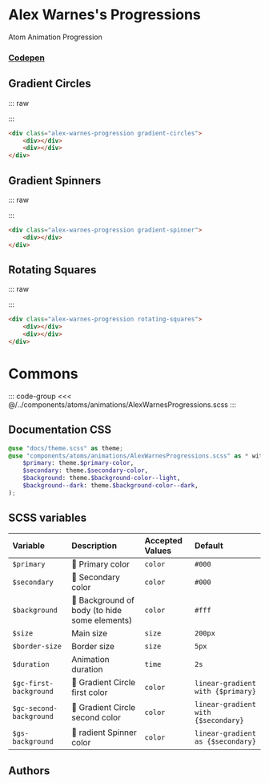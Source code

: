 # Alex Warnes's Progressions
<Badge type="tip">Atom</Badge> <Badge type="info">Animation</Badge> <Badge type="info">Progression</Badge>
### [Codepen](https://codepen.io/AlexWarnes/pen/jXYYKL)

## Gradient Circles

::: raw
<div class="dev-section">
    <div class="alex-warnes-progression gradient-circles">
        <div></div>
        <div></div>
    </div>
</div>
:::

```html
<div class="alex-warnes-progression gradient-circles">
    <div></div>
    <div></div>
</div>
```


## Gradient Spinners

::: raw
<div class="dev-section">
    <div class="alex-warnes-progression gradient-spinner">
        <div></div>
    </div>
</div>
:::

```html
<div class="alex-warnes-progression gradient-spinner">
    <div></div>
</div>
```


## Rotating Squares

::: raw
<div class="dev-section">
    <div class="alex-warnes-progression rotating-squares">
        <div></div>
        <div></div>
    </div>
</div>
:::

```html
<div class="alex-warnes-progression rotating-squares">
    <div></div>
    <div></div>
</div>
```

# Commons

::: code-group
<<< @/../components/atoms/animations/AlexWarnesProgressions.scss
:::

## Documentation CSS

```scss
@use "docs/theme.scss" as theme;
@use "components/atoms/animations/AlexWarnesProgressions.scss" as * with (
    $primary: theme.$primary-color,
    $secondary: theme.$secondary-color,
    $background: theme.$background-color--light,
    $background--dark: theme.$background-color--dark,
);
```

## SCSS variables

| Variable                 | Description                                                               | Accepted Values  | Default                             |
|:-------------------------|:--------------------------------------------------------------------------|:-----------------|:------------------------------------|
| `$primary`               | :first_quarter_moon_with_face: Primary color                              | `color`          | `#000`                              |
| `$secondary`             | :first_quarter_moon_with_face: Secondary color                            | `color`          | `#000`                              |
| `$background`            | :first_quarter_moon_with_face: Background of body (to hide some elements) | `color`          | `#fff`                              |
| `$size`                  | Main size                                                                 | `size`           | `200px`                             |
| `$border-size`           | Border size                                                               | `size`           | `5px`                               |
| `$duration`              | Animation duration                                                        | `time`           | `2s`                                |
| `$gc-first-background`   | :first_quarter_moon_with_face: Gradient Circle first color                | `color`          | `linear-gradient with {$primary}`   |
| `$gc-second-background`  | :first_quarter_moon_with_face: Gradient Circle second color               | `color`          | `linear-gradient with {$secondary}` |
| `$gs-background`         | :first_quarter_moon_with_face: radient Spinner color                      | `color`          | `linear-gradient as {$secondary}`   |


## Authors

<VPTeamMembers size="small" :members="Authors" />

<style lang="scss">
@use "docs/theme.scss" as theme;
@use "components/atoms/animations/AlexWarnesProgressions.scss" as * with (
    $primary: theme.$primary-color,
    $secondary: theme.$secondary-color,
    $background: theme.$background-color--light,
    $background--dark: theme.$background-color--dark,
);
</style>

<script setup>
import { VPTeamMembers } from 'vitepress/theme';

const Authors = [
  {
    avatar: 'https://placekitten.com/100/100',
    name: 'Alex Warnes',
    title: 'Creator',
    links: [
      { 
        icon: 'github', 
        link: '#'
      },
      { 
        icon: 'slack', 
        link: 'https://alexwarnes.com/'
      },
      { 
        icon: 'slack',
        link: 'https://codepen.io/AlexWarnes'
      },
    ]
  }
];
</script>